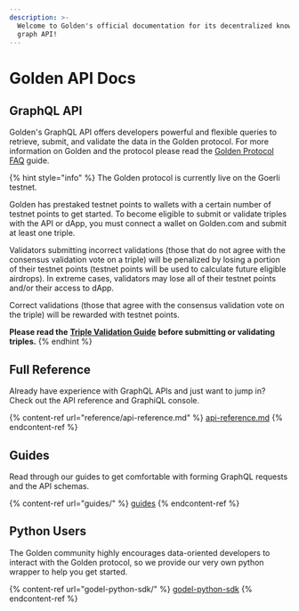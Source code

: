 ```yaml
---
description: >-
  Welcome to Golden's official documentation for its decentralized knowledge
  graph API!
---
```


# Golden API Docs

## GraphQL API

Golden's GraphQL API offers developers powerful and flexible queries to retrieve, submit, and validate the data in the Golden protocol. For more information on Golden and the protocol please read the [Golden Protocol FAQ](https://www.notion.so/goldenhq/Golden-Protocol-FAQ-78ae2357b9af44aeaa655cb1b1966ee4) guide.

{% hint style="info" %}
The Golden protocol is currently live on the Goerli testnet.&#x20;

Golden has prestaked testnet points to wallets with a certain number of testnet points to get started. To become eligible to submit or validate triples with the API or dApp, you must connect a wallet on Golden.com and submit at least one triple.

Validators submitting incorrect validations (those that do not agree with the consensus validation vote on a triple) will be penalized by losing a portion of their testnet points (testnet points will be used to calculate future eligible airdrops). In extreme cases, validators may lose all of their testnet points and/or their access to dApp.

Correct validations (those that agree with the consensus validation vote on the triple) will be rewarded with testnet points.

**Please read the** [**Triple Validation Guide**](https://www.notion.so/goldenhq/Triple-Validation-Guide-84ec0a78cfe941b9876007cccca61b31) **before submitting or validating triples.**
{% endhint %}

## Full Reference

Already have experience with GraphQL APIs and just want to jump in? Check out the API reference and GraphiQL console.

{% content-ref url="reference/api-reference.md" %}
[api-reference.md](reference/api-reference.md)
{% endcontent-ref %}

## Guides

Read through our guides to get comfortable with forming GraphQL requests and the API schemas.

{% content-ref url="guides/" %}
[guides](guides/)
{% endcontent-ref %}

## Python Users

The Golden community highly encourages data-oriented developers to interact with the Golden protocol, so we provide our very own python wrapper to help you get started.

{% content-ref url="godel-python-sdk/" %}
[godel-python-sdk](godel-python-sdk/)
{% endcontent-ref %}

